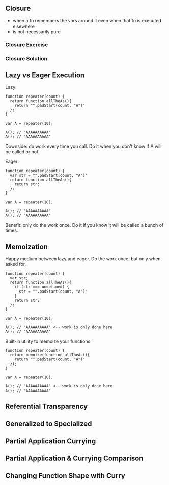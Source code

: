 ## Closure

- when a fn remembers the vars around it even when that fn is executed elsewhere
- is not necessarily pure

### Closure Exercise

### Closure Solution

## Lazy vs Eager Execution

Lazy:
```
function repeater(count) {
  return function allTheAs(){
    return "".padStart(count, "A")'
  };
}

var A = repeater(10);

A(); // "AAAAAAAAAA"
A(); // "AAAAAAAAAA"
```
Downside: do work every time you call.
Do it when you don't know if A will be called or not.

Eager:
```
function repeater(count) {
  var str = "".padStart(count, "A")'
  return function allTheAs(){
    return str:
  };
}

var A = repeater(10);

A(); // "AAAAAAAAAA"
A(); // "AAAAAAAAAA"
```
Benefit: only do the work once.
Do it if you know it will be called a bunch of times.

## Memoization
Happy medium between lazy and eager. Do the work once, but only when asked for.

```
function repeater(count) {
  var str;
  return function allTheAs(){
    if (str === undefined) {
      str = "".padStart(count, "A")'
    }
    return str;
  };
}

var A = repeater(10);

A(); // "AAAAAAAAAA" <-- work is only done here
A(); // "AAAAAAAAAA"
```

Built-in utility to memoize your functions:
```
function repeater(count) {
  return memoize(function allTheAs(){
    return "".padStart(count, "A")'
  });
}

var A = repeater(10);

A(); // "AAAAAAAAAA" <-- work is only done here
A(); // "AAAAAAAAAA"
```

## Referential Transparency

## Generalized to Specialized

## Partial Application Currying

## Partial Application & Currying Comparison

## Changing Function Shape with Curry